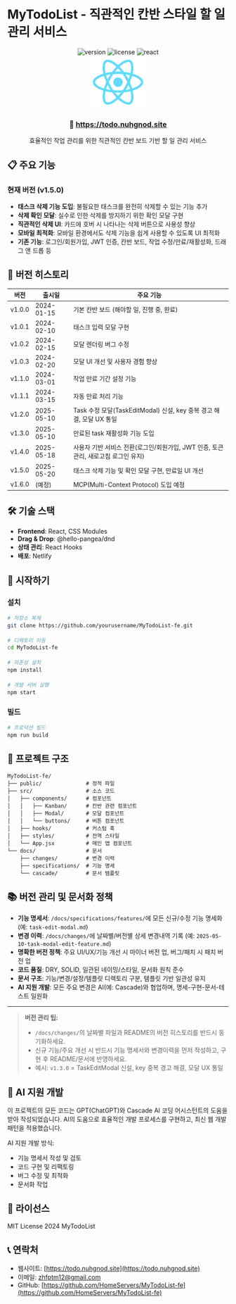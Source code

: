 # MyTodoList - 직관적인 칸반 스타일 할 일 관리 서비스

<div align="center">
  <img src="https://img.shields.io/badge/version-v1.5.0-green" alt="version" />
  <img src="https://img.shields.io/badge/license-MIT-green" alt="license" />
  <img src="https://img.shields.io/badge/react-18.2.0-61DAFB" alt="react" />
</div>

<div align="center">
  <img src="public/logo192.png" alt="MyTodoList Logo" width="120" />
  <h3> 🚀 <a href="https://todo.nuhgnod.site">https://todo.nuhgnod.site</a></h3>
  <p>효율적인 작업 관리를 위한 직관적인 칸반 보드 기반 할 일 관리 서비스</p>
</div>

## 📋 주요 기능

### 현재 버전 (v1.5.0)
- **태스크 삭제 기능 도입**: 불필요한 태스크를 완전히 삭제할 수 있는 기능 추가
- **삭제 확인 모달**: 실수로 인한 삭제를 방지하기 위한 확인 모달 구현
- **직관적인 삭제 UI**: 카드에 호버 시 나타나는 삭제 버튼으로 사용성 향상
- **모바일 최적화**: 모바일 환경에서도 삭제 기능을 쉽게 사용할 수 있도록 UI 최적화
- **기존 기능**: 로그인/회원가입, JWT 인증, 칸반 보드, 작업 수정/만료/재활성화, 드래그 앤 드롭 등

## 🚀 버전 히스토리

| 버전 | 출시일 | 주요 기능 |
|------|--------|----------|
| v1.0.0 | 2024-01-15 | 기본 칸반 보드 (해야할 일, 진행 중, 완료) |
| v1.0.1 | 2024-02-10 | 태스크 입력 모달 구현 |
| v1.0.2 | 2024-02-15 | 모달 렌더링 버그 수정 |
| v1.0.3 | 2024-02-20 | 모달 UI 개선 및 사용자 경험 향상 |
| v1.1.0 | 2024-03-01 | 작업 만료 기간 설정 기능 |
| v1.1.1 | 2024-03-15 | 자동 만료 처리 기능 |
| v1.2.0 | 2025-05-10 | Task 수정 모달(TaskEditModal) 신설, key 중복 경고 해결, 모달 UX 통일 |
| v1.3.0 | 2025-05-10 | 만료된 task 재활성화 기능 도입 |
| v1.4.0 | 2025-05-18 | 사용자 기반 서비스 전환(로그인/회원가입, JWT 인증, 토큰 관리, 새로고침 로그인 유지) |
| v1.5.0 | 2025-05-20 | 태스크 삭제 기능 및 확인 모달 구현, 만료일 UI 개선 |
| v1.6.0 | (예정) | MCP(Multi-Context Protocol) 도입 예정 |

## 🛠️ 기술 스택

- **Frontend**: React, CSS Modules
- **Drag & Drop**: @hello-pangea/dnd
- **상태 관리**: React Hooks
- **배포**: Netlify

## 🚀 시작하기

### 설치

```bash
# 저장소 복제
git clone https://github.com/yourusername/MyTodoList-fe.git

# 디렉토리 이동
cd MyTodoList-fe

# 의존성 설치
npm install

# 개발 서버 실행
npm start
```

### 빌드

```bash
# 프로덕션 빌드
npm run build
```

## 📝 프로젝트 구조

```
MyTodoList-fe/
├── public/              # 정적 파일
├── src/                 # 소스 코드
│   ├── components/      # 컴포넌트
│   │   ├── Kanban/      # 칸반 관련 컴포넌트
│   │   ├── Modal/       # 모달 컴포넌트
│   │   └── buttons/     # 버튼 컴포넌트
│   ├── hooks/           # 커스텀 훅
│   ├── styles/          # 전역 스타일
│   └── App.jsx          # 메인 앱 컴포넌트
└── docs/                # 문서
    ├── changes/         # 변경 이력
    ├── specifications/  # 기능 명세
    └── cascade/         # 문서 템플릿
```

## 📚 버전 관리 및 문서화 정책

- **기능 명세서**: `/docs/specifications/features/`에 모든 신규/수정 기능 명세화 (예: `task-edit-modal.md`)
- **변경 이력**: `/docs/changes/`에 날짜별/버전별 상세 변경내역 기록 (예: `2025-05-10-task-modal-edit-feature.md`)
- **명확한 버전 정책**: 주요 UI/UX/기능 개선 시 마이너 버전 업, 버그/패치 시 패치 버전 업
- **코드 품질**: DRY, SOLID, 일관된 네이밍/스타일, 문서화 원칙 준수
- **문서 구조**: 기능/변경/설정/템플릿 디렉토리 구분, 템플릿 기반 일관성 유지
- **AI 지원 개발**: 모든 주요 변경은 AI(예: Cascade)와 협업하며, 명세-구현-문서-테스트 일원화

---

> **버전 관리 팁:**
> - `/docs/changes/`의 날짜별 파일과 README의 버전 히스토리를 반드시 동기화하세요.
> - 신규 기능/주요 개선 시 반드시 기능 명세서와 변경이력을 먼저 작성하고, 구현 후 README/문서에 반영하세요.
> - 예시: `v1.3.0` = TaskEditModal 신설, key 중복 경고 해결, 모달 UX 통일


## 🤖 AI 지원 개발

이 프로젝트의 모든 코드는 GPT(ChatGPT)와 Cascade AI 코딩 어시스턴트의 도움을 받아 작성되었습니다. AI의 도움으로 효율적인 개발 프로세스를 구현하고, 최신 웹 개발 패턴을 적용했습니다.

AI 지원 개발 방식:
- 기능 명세서 작성 및 검토
- 코드 구현 및 리팩토링
- 버그 수정 및 최적화
- 문서화 작업

## 📄 라이선스

MIT License 2024 MyTodoList

## 📞 연락처

- 웹사이트: [https://todo.nuhgnod.site](https://todo.nuhgnod.site)
- 이메일: zhfptm12@gmail.com
- GitHub: [https://github.com/HomeServers/MyTodoList-fe](https://github.com/HomeServers/MyTodoList-fe)

